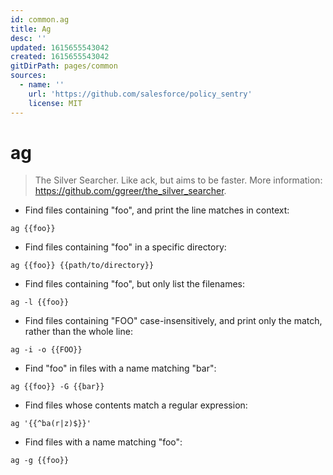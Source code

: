 ```yaml
---
id: common.ag
title: Ag
desc: ''
updated: 1615655543042
created: 1615655543042
gitDirPath: pages/common
sources:
  - name: ''
    url: 'https://github.com/salesforce/policy_sentry'
    license: MIT
---
```

# ag

> The Silver Searcher. Like ack, but aims to be faster.
> More information: <https://github.com/ggreer/the_silver_searcher>.

- Find files containing "foo", and print the line matches in context:

`ag {{foo}}`

- Find files containing "foo" in a specific directory:

`ag {{foo}} {{path/to/directory}}`

- Find files containing "foo", but only list the filenames:

`ag -l {{foo}}`

- Find files containing "FOO" case-insensitively, and print only the match, rather than the whole line:

`ag -i -o {{FOO}}`

- Find "foo" in files with a name matching "bar":

`ag {{foo}} -G {{bar}}`

- Find files whose contents match a regular expression:

`ag '{{^ba(r|z)$}}'`

- Find files with a name matching "foo":

`ag -g {{foo}}`

